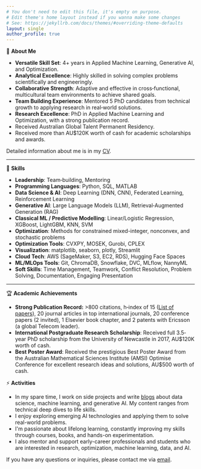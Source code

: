 ```yaml
---
# You don't need to edit this file, it's empty on purpose.
# Edit theme's home layout instead if you wanna make some changes
# See: https://jekyllrb.com/docs/themes/#overriding-theme-defaults
layout: single
author_profile: true
---
```

🌟 **About Me** 
- **Versatile Skill Set**: 4+ years in Applied Machine Learning, Generative AI, and Optimization.   
- **Analytical Excellence**: Highly skilled in solving complex problems scientifically and engineeringly. 
- **Collaborative Strength**: Adaptive and effective in cross‑functional, multicultural team environments to achieve shared goals.
- **Team Building Experience**: Mentored 5 PhD candidates from technical growth to applying research in real‑world solutions.
- **Research Excellence**: PhD in Applied Machine Learning and Optimization, with a strong publication record.
- Received Australian Global Talent Permanent Residency.  
- Received more than AU$120K worth of cash for academic scholarships and awards.

Detailed information about me is in my [CV](https://drive.google.com/file/d/1vzA-NJ_ti7fj9KMFjTDe1bnPgtziSuad/view). 

---

🚀 **Skills**

- **Leadership**: Team‑building, Mentoring
- **Programming Languages**: Python, SQL, MATLAB
- **Data Science & AI**: Deep Learning (DNN, CNN), Federated Learning, Reinforcement Learning
- **Generative AI**: Large Language Models (LLM), Retrieval‑Augmented Generation (RAG)
- **Classical ML / Predictive Modelling**: Linear/Logistic Regression, XGBoost, LightGBM, KNN, SVM
- **Optimization**: Methods for constrained mixed-integer, nonconvex, and stochastic problems
- **Optimization Tools**: CVXPY, MOSEK, Gurobi, CPLEX
- **Visualization**: matplotlib, seaborn, plotly, Streamlit
- **Cloud Tech**: AWS (SageMaker, S3, EC2, RDS), Hugging Face Spaces
- **ML/MLOps Tools**: Git, ChromaDB, Snowflake, DVC, MLflow, NannyML
- **Soft Skills**: Time Management, Teamwork, Conflict Resolution, Problem Solving, Documentation, Engaging Presentation 

---

🏆 **Academic Achievements**
- **Strong Publication Record:** >800 citations, h‐index of 15 ([List of papers](https://scholar.google.com/citations?hl=en&user=Yr2ixYEAAAAJ&view_op=list_works&sortby=pubdate)), 20 journal articles in top international journals, 20 conference papers (2 invited), 1 Elsevier book chapter, and 2 patents with Ericsson (a global Telecom leader).  
- **International Postgraduate Research Scholarship**: Received full 3.5‐year PhD scholarship from the University of Newcastle in 2017, AU$120K worth of cash.
- **Best Poster Award**: Received the prestigious Best Poster Award from the Australian Mathematical Sciences Institute (AMSI) Optimise Conference for excellent research ideas and solutions, AU$500 worth of cash.

⚡ **Activities**
- In my spare time, I work on side projects and write [blogs](https://medium.com/@tungvu_37498) about data science, machine learning, and generative AI. My content ranges from technical deep dives to life skills.
- I enjoy exploring emerging AI technologies and applying them to solve real-world problems.
- I'm passionate about lifelong learning, constantly improving my skills through courses, books, and hands-on experimentation.
- I also mentor and support early-career professionals and students who are interested in research, optimization, machine learning, data, and AI.

If you have any questions or inquiries, please contact me via [email](mailto:tungvu.telecom@gmail.com)<i icon="fab fa-fw fa-envelope"></i>.
